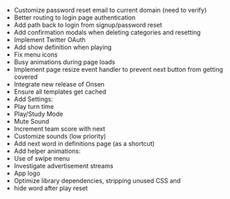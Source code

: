  * Customize password reset email to current domain (need to verify)
 * Better routing to login page authentication
 * Add path back to login from signup/password reset
 * Add confirmation modals when deleting categories and resetting
 * Implement Twitter OAuth
 * Add show definition when playing
 * Fix menu icons
 * Busy animations during page loads
 * Implement page resize event handler to prevent next button from getting covered
 * Integrate new release of Onsen
 * Ensure all templates get cached
 * Add Settings:
  * Play turn time
  * Play/Study Mode
  * Mute Sound
  * Increment team score with next
  * Customize sounds (low priority)
 * Add next word in definitions page (as a shortcut)
 * Add helper animations:
  * Use of swipe menu
 * Investigate advertisement streams
 * App logo
 * Optimize library dependencies, stripping unused CSS and
 * hide word after play reset